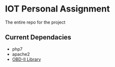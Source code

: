 # IOT Personal Assignment
The entire repo for the project
## Current Dependacies
- php7
- apache2
- [OBD-II Library](https://github.com/stanleyhuangyc/ArduinoOBD)

